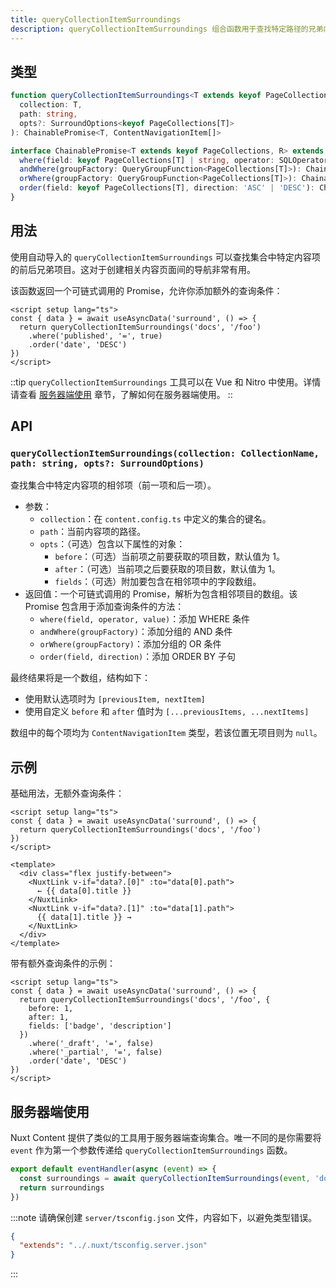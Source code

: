 ```yaml
---
title: queryCollectionItemSurroundings
description: queryCollectionItemSurroundings 组合函数用于查找特定路径的兄弟内容项。
---
```


## 类型

```ts
function queryCollectionItemSurroundings<T extends keyof PageCollections>(
  collection: T,
  path: string,
  opts?: SurroundOptions<keyof PageCollections[T]>
): ChainablePromise<T, ContentNavigationItem[]>

interface ChainablePromise<T extends keyof PageCollections, R> extends Promise<R> {
  where(field: keyof PageCollections[T] | string, operator: SQLOperator, value?: unknown): ChainablePromise<T, R>
  andWhere(groupFactory: QueryGroupFunction<PageCollections[T]>): ChainablePromise<T, R>
  orWhere(groupFactory: QueryGroupFunction<PageCollections[T]>): ChainablePromise<T, R>
  order(field: keyof PageCollections[T], direction: 'ASC' | 'DESC'): ChainablePromise<T, R>
}
```

## 用法

使用自动导入的 `queryCollectionItemSurroundings` 可以查找集合中特定内容项的前后兄弟项目。这对于创建相关内容页面间的导航非常有用。

该函数返回一个可链式调用的 Promise，允许你添加额外的查询条件：

```vue [pages/[...slug\\].vue]
<script setup lang="ts">
const { data } = await useAsyncData('surround', () => {
  return queryCollectionItemSurroundings('docs', '/foo')
    .where('published', '=', true)
    .order('date', 'DESC')
})
</script>
```

::tip
`queryCollectionItemSurroundings` 工具可以在 Vue 和 Nitro 中使用。详情请查看 [服务器端使用](#server-usage) 章节，了解如何在服务器端使用。
::


## API

### `queryCollectionItemSurroundings(collection: CollectionName, path: string, opts?: SurroundOptions)`

查找集合中特定内容项的相邻项（前一项和后一项）。

- 参数：
  - `collection`：在 `content.config.ts` 中定义的集合的键名。
  - `path`：当前内容项的路径。
  - `opts`：（可选）包含以下属性的对象：
    - `before`：（可选）当前项之前要获取的项目数，默认值为 1。
    - `after`：（可选）当前项之后要获取的项目数，默认值为 1。
    - `fields`：（可选）附加要包含在相邻项中的字段数组。
- 返回值：一个可链式调用的 Promise，解析为包含相邻项目的数组。该 Promise 包含用于添加查询条件的方法：
  - `where(field, operator, value)`：添加 WHERE 条件
  - `andWhere(groupFactory)`：添加分组的 AND 条件
  - `orWhere(groupFactory)`：添加分组的 OR 条件
  - `order(field, direction)`：添加 ORDER BY 子句

最终结果将是一个数组，结构如下：

- 使用默认选项时为 `[previousItem, nextItem]`
- 使用自定义 `before` 和 `after` 值时为 `[...previousItems, ...nextItems]`

数组中的每个项均为 `ContentNavigationItem` 类型，若该位置无项目则为 `null`。

## 示例

基础用法，无额外查询条件：

```vue [pages/[...slug\\].vue]
<script setup lang="ts">
const { data } = await useAsyncData('surround', () => {
  return queryCollectionItemSurroundings('docs', '/foo')
})
</script>

<template>
  <div class="flex justify-between">
    <NuxtLink v-if="data?.[0]" :to="data[0].path">
      ← {{ data[0].title }}
    </NuxtLink>
    <NuxtLink v-if="data?.[1]" :to="data[1].path">
      {{ data[1].title }} →
    </NuxtLink>
  </div>
</template>
```

带有额外查询条件的示例：

```vue [pages/[...slug\\].vue]
<script setup lang="ts">
const { data } = await useAsyncData('surround', () => {
  return queryCollectionItemSurroundings('docs', '/foo', {
    before: 1,
    after: 1,
    fields: ['badge', 'description']
  })
    .where('_draft', '=', false)
    .where('_partial', '=', false)
    .order('date', 'DESC')
})
</script>
```



## 服务器端使用

Nuxt Content 提供了类似的工具用于服务器端查询集合。唯一不同的是你需要将 `event` 作为第一个参数传递给 `queryCollectionItemSurroundings` 函数。

```ts [server/api/surroundings.ts]
export default eventHandler(async (event) => {
  const surroundings = await queryCollectionItemSurroundings(event, 'docs', '/foo')
  return surroundings
})
```

:::note
请确保创建 `server/tsconfig.json` 文件，内容如下，以避免类型错误。

```json
{
  "extends": "../.nuxt/tsconfig.server.json"
}
```
:::